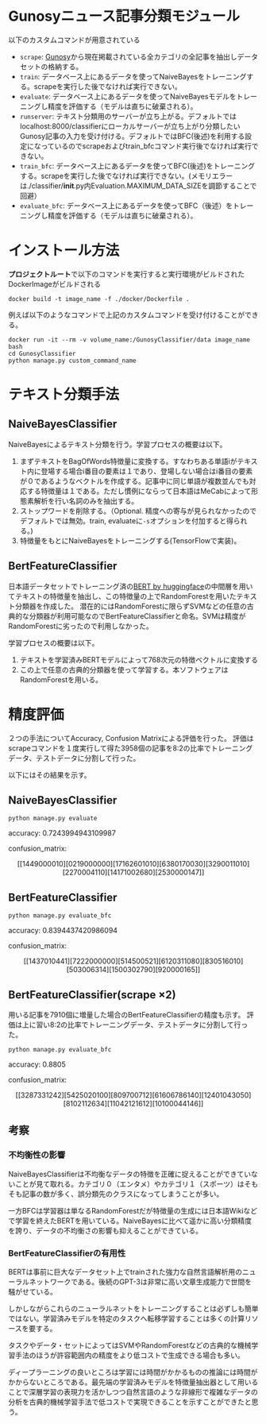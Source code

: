 # Gunosyニュース記事分類モジュール

以下のカスタムコマンドが用意されている
- `scrape`: [Gunosy](https://gunosy.com/)から現在掲載されている全カテゴリの全記事を抽出しデータセットの格納する。
- `train`: データベース上にあるデータを使ってNaiveBayesをトレーニングする。scrapeを実行した後でなければ実行できない。
- `evaluate`: データベース上にあるデータを使ってNaiveBayesモデルをトレーニングし精度を評価する（モデルは直ちに破棄される）。
- `runserver`: テキスト分類用のサーバーが立ち上がる。デフォルトではlocalhost:8000/classifierにローカルサーバーが立ち上がり分類したいGunosy記事の入力を受け付ける。デフォルトではBFC(後述)を利用する設定になっているのでscrapeおよびtrain_bfcコマンド実行後でなければ実行できない。
- `train_bfc`: データベース上にあるデータを使ってBFC(後述)をトレーニングする。scrapeを実行した後でなければ実行できない。(メモリエラーは./classifier/__init__.py内Evaluation.MAXIMUM_DATA_SIZEを調節することで回避）
- `evaluate_bfc`: データベース上にあるデータを使ってBFC（後述）をトレーニングし精度を評価する（モデルは直ちに破棄される）。


# インストール方法

**プロジェクトルート**で以下のコマンドを実行すると実行環境がビルドされたDockerImageがビルドされる

```docker build -t image_name -f ./docker/Dockerfile .```

例えば以下のようなコマンドで上記のカスタムコマンドを受け付けることができる。

```
docker run -it --rm -v volume_name:/GunosyClassifier/data image_name bash
cd GunosyClassifier
python manage.py custom_command_name
```

# テキスト分類手法
## NaiveBayesClassifier
NaiveBayesによるテキスト分類を行う。学習プロセスの概要は以下。
1. まずテキストをBagOfWords特徴量に変換する。すなわちある単語iがテキスト内に登場する場合i番目の要素は１であり、登場しない場合はi番目の要素が０であるようなベクトルを作成する。記事中に同じ単語が複数並んでも対応する特徴量は１である。ただし慣例にならって日本語はMeCabによって形態素解析を行い名詞のみを抽出する。
2. ストップワードを削除する。（Optional. 精度への寄与が見られなかったのでデフォルトでは無効。train, evaluateに`-s`オプションを付加すると得られる。)
3. 特徴量をもとにNaiveBayesをトレーニングする(TensorFlowで実装)。

## BertFeatureClassifier
日本語データセットでトレーニング済の[BERT by huggingface](https://huggingface.co/transformers/pretrained_models.html)の中間層を用いてテキストの特徴量を抽出し、この特徴量の上でRandomForestを用いたテキスト分類器を作成した。
潜在的にはRandomForestに限らずSVMなどの任意の古典的な分類器が利用可能なのでBertFeatureClassifierと命名。SVMは精度がRandomForestに劣ったので利用しなかった。

学習プロセスの概要は以下。
1. テキストを学習済みBERTモデルによって768次元の特徴ベクトルに変換する
2. この上で任意の古典的分類器を使って学習する。本ソフトウェアはRandomForestを用いる。


# 精度評価
２つの手法についてAccuracy, Confusion Matrixによる評価を行った。
評価はscrapeコマンドを１度実行して得た3958個の記事を8:2の比率でトレーニングデータ、テストデータに分割して行った。

以下にはその結果を示す。


## NaiveBayesClassifier
```python manage.py evaluate```

accuracy: 0.7243994943109987

confusion_matrix: 

```math
[[144   9   0   0   0   0   1   0]
 [  0 219   0   0   0   0   0   0]
 [ 17  16  26   0   1   0   1   0]
 [  6  38   0  17   0   0   3   0]
 [  3  29   0   0  11   0   1   0]
 [ 22   7   0   0   0  41   1   0]
 [ 14  17   1   0   0   2  68   0]
 [ 25   3   0   0   0   0   1  47]]
```

## BertFeatureClassifier
```python manage.py evaluate_bfc```

accuracy: 0.8394437420986094

confusion_matrix: 

```math
[[143   7   0   1   0   4   4   1]
 [  7 222   0   0   0   0   0   0]
 [  5   1  45   0   0   5   2   1]
 [  6  12   0  31   1   0   8   0]
 [  8   3   0   5  16   0   1   0]
 [  5   0   3   0   0  63   1   4]
 [ 15   0   0   3   0   2  79   0]
 [  9   2   0   0   0   0   1  65]]
```

## BertFeatureClassifier(scrape ×2)
用いる記事を7910個に増量した場合のBertFeatureClassifierの精度も示す。
評価は上に習い8:2の比率でトレーニングデータ、テストデータに分割して行った。

```python manage.py evaluate_bfc```

accuracy: 0.8805

confusion_matrix: 

```math
[[328   7   3   3   1   2   4   2]
 [  5 425   0   2   0   1   0   0]
 [  8   0  97   0   0   7   1   2]
 [  6  16   0  67   8   6  14   0]
 [ 12   4   0  10  43   0   5   0]
 [  8   1   0   2   1 126   3   4]
 [ 11   0   4   2   1   2 161   2]
 [ 10   1   0   0   0   4   4 146]]
 ```

 ## 考察

### 不均衡性の影響
NaiveBayesClassifierは不均衡なデータの特徴を正確に捉えることができていないことが見て取れる。カテゴリ０（エンタメ）やカテゴリ１（スポーツ）はそもそも記事の数が多く、誤分類先のクラスになってしまうことが多い。

一方BFCは学習器は単なるRandomForestだが特徴量の生成には日本語Wikiなどで学習を終えたBERTを用いている。NaiveBayesに比べて遥かに高い分類精度を誇り、データの不均衡さの影響も抑えることができている。

### BertFeatureClassifierの有用性
BERTは事前に巨大なデータセット上でtrainされた強力な自然言語解析用のニューラルネットワークである。後続のGPT-3は非常に高い文章生成能力で世間を騒がせている。

しかしながらこれらのニューラルネットをトレーニングすることは必ずしも簡単ではない。学習済みモデルを特定のタスクへ転移学習することは多くの計算リソースを要する。

タスクやデータ・セットによってはSVMやRandomForestなどの古典的な機械学習手法のほうが許容範囲内の精度をより低コストで生成できる場合も多い。

ディープラーニングの良いところは学習には時間がかかるものの推論には時間がかからないところである。最先端の学習済みモデルを特徴量抽出器として用いることで深層学習の表現力を活かしつつ自然言語のような非線形で複雑なデータの分析を古典的機械学習手法で低コストで実現できることを示すことができたと思う。
